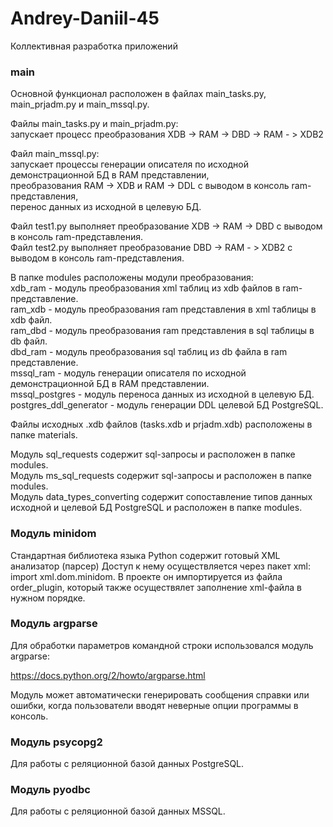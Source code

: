# Andrey-Daniil-45
Коллективная разработка приложений

### main

Основной функционал расположен в файлах main_tasks.py, main_prjadm.py и main_mssql.py.  

Файлы main_tasks.py и main_prjadm.py:  
запускает процесс преобразования XDB -> RAM -> DBD -> RAM - > XDB2  

Файл main_mssql.py:  
запускает процессы генерации описателя по исходной демонстрационной БД в RAM представлении,  
преобразования RAM -> XDB и RAM -> DDL с выводом в консоль ram-представления,  
перенос данных из исходной в целевую БД.  

Файл test1.py выполняет преобразование XDB -> RAM -> DBD с выводом в консоль ram-представления.  
Файл test2.py выполняет преобразование DBD -> RAM - > XDB2 с выводом в консоль ram-представления.  

В папке modules расположены модули преобразования:  
xdb_ram - модуль преобразования xml таблиц из xdb файлов в ram-представление.  
ram_xdb - модуль преобразования ram представления в xml таблицы в xdb файл.  
ram_dbd - модуль преобразования ram представления в sql таблицы в db файл.  
dbd_ram - модуль преобразования sql таблиц из db файла в ram представление.  
mssql_ram - модуль генерации описателя по исходной демонстрационной БД в RAM представлении.  
mssql_postgres - модуль переноса данных из исходной в целевую БД.  
postgres_ddl_generator - модуль генерации DDL целевой БД PostgreSQL.   

Файлы исходных .xdb файлов (tasks.xdb и prjadm.xdb) расположены в папке materials.

Модуль sql_requests содержит sql-запросы и расположен в папке modules.  
Модуль ms_sql_requests содержит sql-запросы и расположен в папке modules.  
Модуль data_types_converting содержит сопоставление типов данных исходной и целевой БД PostgreSQL и расположен в папке modules.  

### Модуль minidom

Стандартная библиотека языка Python содержит готовый XML анализатор (парсер) Доступ к нему осуществляется через пакет xml: import xml.dom.minidom. В проекте он импортируется из файла order_plugin, который также осуществялет заполнение xml-файла в нужном порядке.

### Модуль argparse

Для обработки параметров командной строки использовался модуль argparse:

https://docs.python.org/2/howto/argparse.html

Модуль может автоматически генерировать сообщения справки или ошибки, когда пользователи вводят неверные опции программы в консоль.

### Модуль psycopg2

Для работы с реляционной базой данных PostgreSQL.

### Модуль pyodbc

Для работы с реляционной базой данных MSSQL.
